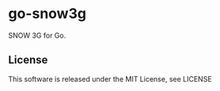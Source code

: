 # go-snow3g

SNOW 3G for Go.


## License

This software is released under the MIT License, see LICENSE
